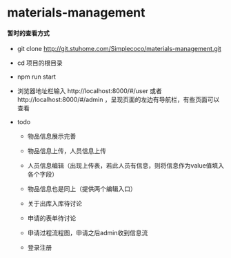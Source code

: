 # materials-management

#### 暂时的查看方式
- git clone http://git.stuhome.com/Simplecoco/materials-management.git
- cd 项目的根目录
- npm run start
- 浏览器地址栏输入 http://localhost:8000/#/user 或者 http://localhost:8000/#/admin ，呈现页面的左边有导航栏，有些页面可以查看

- todo
	* 物品信息展示完善
	* 物品信息上传，人员信息上传
	* 人员信息编辑（出现上传表，若此人员有信息，则将信息作为value值填入各个字段）
	* 物品信息也是同上（提供两个编辑入口）
	    
	    
	* 关于出库入库待讨论
	* 申请的表单待讨论
	* 申请过程流程图，申请之后admin收到信息流
	* 登录注册
